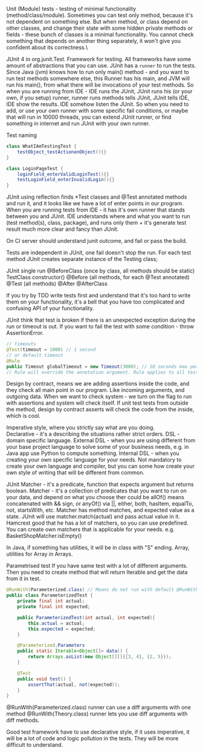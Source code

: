 Unit (Module) tests - testing of minimal functionality (method/class/module). Sometimes you can test only method, 
because it's not dependent on something else. But when method, or class depend on other classes, and change their state
with some hidden private methods or fields - these bunch of classes is a minimal functionality. You cannot check 
something that depends on another thing separately, it won't give you confident about its correctness.\

JUnit 4
in org.junit.Test.
Framework for testing. All frameworks have some amount of abstractions that you can use.
JUnit has a `runner` to run the tests.
Since Java (jvm) knows how to run only main() method - and you want to run test methods somewhere else, this Runner has
his main, and JVM will run his main(), from what there will be invocations of your test methods.
So when you are running from IDE - IDE runs the JUnit, JUnit runs his (or your own, if you setup) runner, runner runs 
methods tells JUnit, JUnit tells IDE, IDE show the results. IDE somehow listen the JUnit.
So when you need to add, or use your own runner with some specific fail conditions, or maybe that will run in 10000 
threads, you can extend JUnit runner, or find something in internet and run JUnit with your own runner.

Test naming
```java
class WhatIAmTestingTest {
    testObject_testActiononObject(){}
}

class LoginPageTest {
    loginField_enterValidLoginTest(){}   
    testLoginField_enterInvalidLogin(){}
}
```

JUnit using reflection finds *Test classes and @Test annotated methods and run it, and it looks like we have a lot of 
enter points in our program. 
When you are running tests from IDE - it has it's own runner that stands between you and JUnit. IDE understands where
and what you want to run (test method(s), class, package), and runs only them + it's generate test result much more 
clear and fancy than JUnit.

On CI server should understand junit outcome, and fail or pass the build.

Tests are independent in JUnit, one fail doesn't stop the run.
For each test method JUnit creates separate instance of the Testing class;

JUnit single run
@BeforeClass (once by class, all methods should be static)
TestClass constructor()
@Before (all methods, for each @Test annotated)
@Test (all methods)
@After
@AfterClass

If you try by TDD write tests first and understand that it's too hard to write them on your functionality, it's a 
bell that you have too complicated and confusing API of your functionality.

JUnit think that test is broken if there is an unexpected exception during the run or timeout is out.
If you want to fail the test with some condition - throw AssertionError.
```java
// timeouts
@Test(timeout = 1000) // 1 second
// or default timeout
@Rule
public Timeout globalTimeout = new Timeout(3000); // 10 seconds max per test method
// Rule will override the annotation argument. Rule applies to all test cases in the test class
```

Design by contract, means we are adding assertions inside the code, and they check all main point in our program. Like 
incoming arguments, and outgoing data. When we want to check system - we turn on the flag to run with assertions and
system will check itself. If unit test tests from outside the method, design by contract asserts will check the code from
the inside, which is cool. 

Imperative style, where you strictly say what are you doing.  
Declarative - it's a describing the situations rather strict orders.
DSL - domain specific language.
 External DSL - when you are using different from your base project language to solve some of your business needs,
 e.g. in Java app use Python to compute something.
 Internal DSL - when you creating your own specific language for your needs. Not mandatory to create your own language
 and compiler, but you can some how create your own style of writing that will be different from common. 
 
JUnit Matcher - it's a predicate, function that expects argument but returns boolean.
Matcher - it's a collection of predicates that you want to run on your data, and depend on what you choose ther could
be allOf() means concatenated with && sign, or anyOf() via ||, either, both, hasItem, equalTo, not, startsWith, etc. 
Matcher has method matches, and expected value as a state. 
JUnit will use matcher.match(actual) and pass actual value in it.
Hamcrest good that he has a lot of matchers, so you can use predefined.
You can create own matchers that is applicable for your needs. e.g. BasketShopMatcher.isEmpty()

In Java, if something has utilities, it will be in class with "S" ending. Array, utilities for Array  in Arrays.

Parametrised test
If you have same test with a lot of different arguments. Then you need to create method that will return Iterable
and get the data from it in test.
```java
@RunWith(Parameterized.class) // Means do not run with default @RunWith(JUnit4.class), but with another runner
public class ParameterizedTest {
    private final int actual;
    private final int expected;

    public ParameterizedTest(int actual, int expected){
        this.actual = actual;
        this.expected = expected;
    }

    @Parameterized.Parameters
    public static Iterable<Object[]> data() {
        return Arrays.asList(new Object[][]{{3, 4}, {2, 5}});
    }

    @Test
    public void test() {
        assertThat(actual, not(expected));
    }
}
```
@RunWith(Parameterized.class) runner can use a diff arguments with one method @RunWith(Theory.class) runner lets you
use diff arguments with diff methods.



Good test framework have to use declarative style, if it uses imperative, it will be a lot of code and logic pollution
in the tests. They will be more difficult to understand.